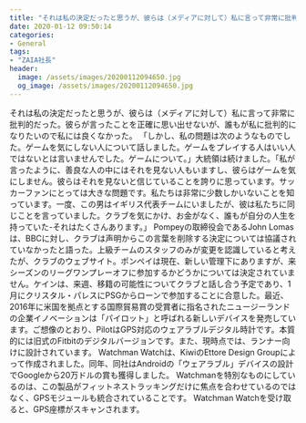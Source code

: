 ```yaml
---
title: "それは私の決定だったと思うが、彼らは（メディアに対して）私に言って非常に批判的だった。"
date: 2020-01-12 09:50:14
categories:
- General
tags:
- "ZAIA社長"
header:
  image: /assets/images/20200112094650.jpg
  og_image: /assets/images/20200112094650.jpg
---
```


それは私の決定だったと思うが、彼らは（メディアに対して）私に言って非常に批判的だった。彼らが言ったことを正確に思い出せないが、誰もが私に批判的になりたいので私には良くなかった。 「しかし、私の問題は次のようなものでした。ゲームを気にしない人について話しました。ゲームをプレイする人はいい人ではないとは言いませんでした。ゲームについて。」大統領は続けました。「私が言ったように、善良な人の中にはそれを見ない人もいますし、彼らはゲームを気にしません。彼らはそれを見ないと信じていることを誇りに思っています。サッカーファンにとっては大きな問題です。私たちは非常に少数しかいないことを知っています。一度、この男はイギリス代表チームにいましたが、彼は私たちに同じことを言っていました。クラブを気にかけ、お金がなく、誰もが自分の人生を持っていた-それはたくさんあります。」 Pompeyの取締役会であるJohn Lomasは、BBCに対し、クラブは声明からこの言葉を削除する決定については協議されていなかったと語った。上級チームのスタッフのみが変更を認識していると考えたが、クラブのウェブサイト。ポンペイは現在、新しい管理下にありますが、来シーズンのリーグワンプレーオフに参加するかどうかについては決定されていません。ケインは、来週、移籍の可能性についてクラブと話し合う予定であり、1月にクリスタル・パレスにPSGからローンで参加することに合意した。最近、2016年に米国を拠点とする国際貿易賞の受賞者に指名されたニュージーランドの企業イノベーションは「パイロット」と呼ばれる新しいデバイスを発売しています。ご想像のとおり、PilotはGPS対応のウェアラブルデジタル時計です。本質的には旧式のFitbitのデジタルバージョンです。また、現時点では、ランナー向けに設計されています。 Watchman Watchは、KiwiのEttore Design Groupによって作成されました。同年、同社はAndroidの「ウェアラブル」デバイスの設計でGoogleから20万ドルの賞も獲得しました。 Watchmanを特別なものにしているのは、この製品がフィットネストラッキングだけに焦点を合わせているのではなく、GPSモジュールも統合されていることです。 Watchman Watchを受け取ると、GPS座標がスキャンされます。

